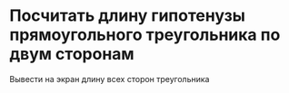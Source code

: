 # Посчитать длину гипотенузы прямоугольного треугольника по двум сторонам
Вывести на экран длину всех сторон треугольника
